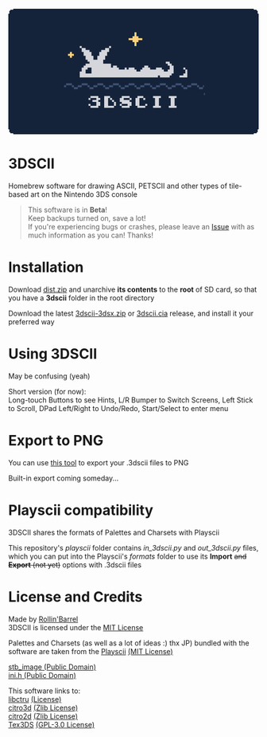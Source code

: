 <p align="center"><img src="extra/banner2x.png" alt="3DSCII Logo" /></p>

# 3DSCII
Homebrew software for drawing ASCII, PETSCII and other types of tile-based art on the Nintendo 3DS console

>This software is in **Beta**!  
Keep backups turned on, save a lot!  
If you're experiencing bugs or crashes, please leave an [Issue](https://github.com/RollinBarrel/3dscii/issues) with as much information as you can!
Thanks!


# Installation
Download [dist.zip](https://github.com/RollinBarrel/3dscii/releases/latest/download/dist.zip) and unarchive **its contents** to the **root** of SD card, so that you have a **3dscii** folder in the root directory

Download the latest [3dscii-3dsx.zip](https://github.com/RollinBarrel/3dscii/releases/latest/download/3dscii-3dsx.zip) or [3dscii.cia](https://github.com/RollinBarrel/3dscii/releases/latest/download/3dscii.cia) release, and install it your preferred way

# Using 3DSCII
May be confusing (yeah)  

Short version (for now):  
Long-touch Buttons to see Hints, L/R Bumper to Switch Screens, Left Stick to Scroll, DPad Left/Right to Undo/Redo, Start/Select to enter menu

# Export to PNG
You can use [this tool](https://rollinbarrel.github.io/3dscii-hxRenderer/) to export your .3dscii files to PNG  

Built-in export coming someday...

# Playscii compatibility
3DSCII shares the formats of Palettes and Charsets with Playscii

This repository's *playscii* folder contains *in_3dscii.py* and *out_3dscii.py* files, which you can put into the Playscii's *formats* folder to use its **Import** ~~and **Export** (not yet)~~ options with .3dscii files

# License and Credits
Made by [Rollin'Barrel](https://github.com/RollinBarrel)  
3DSCII is licensed under the [MIT License](https://github.com/RollinBarrel/3dscii/blob/main/LICENSE)

Palettes and Charsets (as well as a lot of ideas :) thx JP) bundled with the software are taken from the [Playscii](http://vectorpoem.com/playscii/) [(MIT License)](https://heptapod.host/jp-lebreton/playscii/-/blob/7ea67bd9a00988002d4e6af005e97954e9b06f9d/license.txt)

[stb_image (Public Domain)](https://github.com/nothings/stb/blob/5736b15f7ea0ffb08dd38af21067c314d6a3aae9/stb_image.h)  
[ini.h (Public Domain)](https://github.com/mattiasgustavsson/libs/blob/91a72b86fa862f485a2369c9a18c037fed85360e/ini.h)

This software links to:  
[libctru](https://github.com/devkitPro/libctru) [(License)](https://github.com/devkitPro/libctru/blob/b18f04d88739283f6ffb55fe5ea77c73796cf61b/README.md#license)  
[citro3d](https://github.com/devkitPro/citro3d) [(Zlib License)](https://github.com/devkitPro/citro3d/blob/e8825650c6013440aaf077a77ce6605ba014732a/LICENSE)  
[citro2d](https://github.com/devkitPro/citro2d) [(Zlib License)](https://github.com/devkitPro/citro2d/blob/1d9b05a04d9f5de657f6958c6d26fe7ed4e6f2a8/LICENSE)  
[Tex3DS](https://github.com/devkitPro/tex3ds) [(GPL-3.0 License)](https://github.com/devkitPro/tex3ds/blob/37220c696e873812df41af62d1db0b20c66661fe/COPYING)  